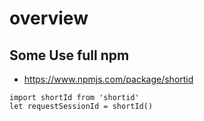 # overview
## Some Use full npm 
-   https://www.npmjs.com/package/shortid
```
import shortId from 'shortid'
let requestSessionId = shortId()
```

